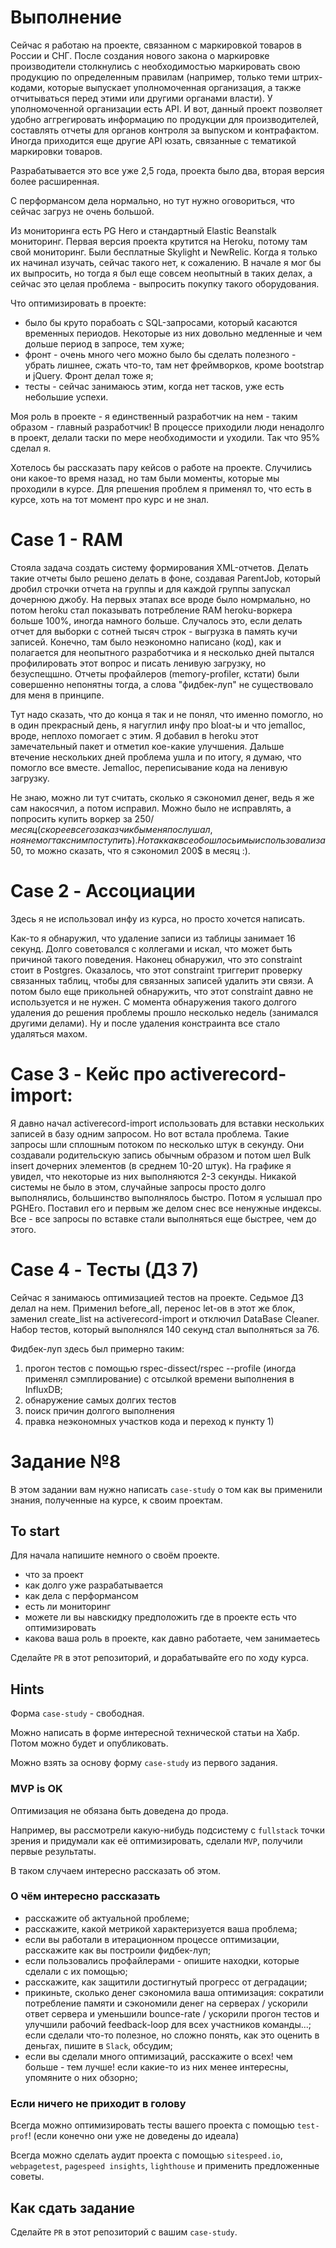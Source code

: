 # Выполнение

Сейчас я работаю на проекте, связанном с маркировкой товаров в России и СНГ. После создания нового закона о маркировке производители столкнулись с необходимостью
маркировать свою продукцию по определенным правилам (например, только теми штрих-кодами, которые выпускает уполномоченная организация, а также отчитываться перед этими или другими органами власти). У уполномоченной организации есть API. И вот, данный проект позволяет удобно аггрегировать информацию по продукции для производителей, составлять отчеты для органов контроля за выпуском и контрафактом. Иногда приходится еще другие API юзать, связанные с тематикой маркировки товаров.

Разрабатывается это все уже 2,5 года, проекта было два, вторая версия более расширенная.

С перформансом дела нормально, но тут нужно оговориться, что сейчас загруз не очень большой.

Из мониторинга есть PG Hero и стандартный Elastic Beanstalk мониторинг. Первая версия проекта крутится на Heroku, потому там свой мониторинг. Были бесплатные Skylight и NewRelic. Когда я только их начинал изучать, сейчас такого нет, к сожалению. В начале я мог бы их выпросить, но тогда я был еще совсем неопытный в таких делах, а сейчас это целая проблема - выпросить покупку такого оборудования.

Что оптимизировать в проекте:

- было бы круто порабоать с SQL-запросами, который касаются временных периодов. Некоторые из них довольно медленные и чем дольше период в запросе, тем хуже;
- фронт - очень много чего можно было бы сделать полезного - убрать лишнее, сжать что-то, там нет фреймворков, кроме bootstrap и jQuery. Фронт делал тоже я;
- тесты - сейчас занимаюсь этим, когда нет тасков, уже есть небольшие успехи.

Моя роль в проекте - я единственный разработчик на нем - таким образом - главный разработчик! В процессе приходили люди ненадолго в проект, делали таски по мере необходимости и уходили. Так что 95% сделал я.

Хотелось бы рассказать пару кейсов о работе на проекте. Случились они какое-то время назад, но там были моменты, которые мы проходили в курсе. Для рпешения проблем я применял то, что есть в курсе, хоть на тот момент про курс и не знал.

# Case 1 - RAM

Стояла задача создать систему формирования XML-отчетов. Делать такие отчеты было решено делать в фоне, создавая ParentJob, который дробил строчки отчета на группы и для каждой группы запускал дочернюю джобу. На первых этапах все вроде было номрмально, но потом heroku стал показывать потребление RAM heroku-воркера больше 100%, иногда намного больше. Случалось это, если делать отчет для выборки с сотней тысяч строк - выгрузка в память кучи записей. Конечно, там было неэкономно написано (код), как и полагается для неопытного разработчика и я несколько дней пытался профилировать этот вопрос и писать ленивую загрузку, но безуспещшно. Отчеты профайлеров (memory-profiler, кстати) были совершенно непонятны тогда, а слова "фидбек-луп" не существовало для меня в принципе.

Тут надо сказать, что до конца я так и не понял, что именно помогло, но в один прекрасный день, я нагуглил инфу про bloat-ы и что jemalloc, вроде, неплохо помогает с этим. Я добавил в heroku этот замечательный пакет и отметил кое-какие улучшения. Дальше втечение нескольких дней проблема ушла и по итогу, я думаю, что помогло все вместе. Jemalloc, переписывание кода на ленивую загрузку.

Не знаю, можно ли тут считать, сколько я сэкономил денег, ведь я же сам накосячил, а потом исправил. Можно было не исправлять, а попросить купить воркер за 250$/месяц (скорее всего заказчик бы меня послушал, но я не мог так с ним поступить). Но так как все обошлось и мы использовали за 50$, то можно сказать, что я сэкономил 200$ в месяц :).

# Case 2 - Ассоциации
Здесь я не использовал инфу из курса, но просто хочется написать.

Как-то я обнаружил, что удаление записи из таблицы занимает 16 секунд. Долго советовался с коллегами и искал, что может быть причиной такого поведения. Наконец обнаружил, что это constraint стоит в Postgres. Оказалось, что этот constraint триггерит проверку связанных таблиц, чтобы для связанных записей удалить эти связи. А потом было еще прикольней обнаружить, что этот constraint давно не используется и не нужен. С момента обнаружения такого долгого удаления до решения проблемы прошло несколько недель (занимался другими делами). Ну и после удаления констраинта все стало удаляться махом.

# Case 3 - Кейс про activerecord-import:

Я давно начал activerecord-import использовать для вставки нескольких записей в базу одним запросом. Но вот встала проблема. Такие запросы шли сплошным потоком по несколько штук в секунду. Они создавали родительскую запись обычным образом и потом шел Bulk insert дочерних элементов (в среднем 10-20 штук). На графике я увидел, что некоторые из них выполняются 2-3 секунды. Никакой системы не было в этом, случайные запросы просто долго выполнялись, большинство выполнялось быстро. Потом я услышал про PGHEro. Поставил его и первым же делом снес все ненужные индексы. Все - все запросы по вставке стали выполняться еще быстрее, чем до этого.

# Case 4 - Тесты (ДЗ 7)

Сейчас я занимаюсь оптимизацией тестов на проекте. Седьмое ДЗ делал на нем. Применил before_all, перенос let-ов в этот же блок, заменил create_list на activerecord-import и отключил DataBase Cleaner. Набор тестов, который выполнялся 140 секунд стал выполняться за 76.

Фидбек-луп здесь был примерно таким:

1) прогон тестов с помощью rspec-dissect/rspec --profile (иногда применял сэмплирование) с отсылкой времени выполнения в InfluxDB;
2) обнаружение самых долгих тестов
3) поиск причин долгого выполнения
4) правка неэкономных участков кода и переход к пункту 1)



# Задание №8

В этом задании вам нужно написать `case-study` о том как вы применили знания, полученные на курсе, к своим проектам.

## To start

Для начала напишите немного о своём проекте.

- что за проект
- как долго уже разрабатывается
- как дела с перформансом
- есть ли мониторинг
- можете ли вы навскидку предположить где в проекте есть что оптимизировать
- какова ваша роль в проекте, как давно работаете, чем занимаетесь

Сделайте `PR` в этот репозиторий, и дорабатывайте его по ходу курса.

## Hints

Форма `case-study` - свободная.

Можно написать в форме интересной технической статьи на Хабр. Потом можно будет и опубликовать.

Можно взять за основу форму `case-study` из первого задания.

### MVP is OK

Оптимизация не обязана быть доведена до прода.

Например, вы рассмотрели какую-нибудь подсистему с `fullstack` точки зрения и придумали как её оптимизировать, сделали `MVP`, получили первые результаты.

В таком случаем интересно рассказать об этом.


### О чём интересно рассказать

- расскажите об актуальной проблеме;
- расскажите, какой метрикой характеризуется ваша проблема;
- если вы работали в итерационном процессе оптимизации, расскажите как вы построили фидбек-луп;
- если пользовались профайлерами - опишите находки, которые сделали с их помощью;
- расскажите, как защитили достигнутый прогресс от деградации;
- прикиньте, сколько денег сэкономила ваша оптимизация: сократили потребление памяти и сэкономили денег на серверах / ускорили ответ сервера и уменьшили bounce-rate / ускорили прогон тестов и улучшили рабочий feedback-loop для всех участников команды...; если сделали что-то полезное, но сложно понять, как это оценить в деньгах, пишите в `Slack`, обсудим;
- если вы сделали много оптимизаций, расскажите о всех! чем больше - тем лучше! если какие-то из них менее интересны, упомяните о них обзорно;

### Если ничего не приходит в голову

Всегда можно оптимизировать тесты вашего проекта с помощью `test-prof`! (если конечно они уже не доведены до идеала)

Всегда можно сделать аудит проекта с помощью `sitespeed.io`, `webpagetest`, `pagespeed insights`, `lighthouse` и применить предложенные советы.

## Как сдать задание

Сделайте `PR` в этот репозиторий с вашим `case-study`.
